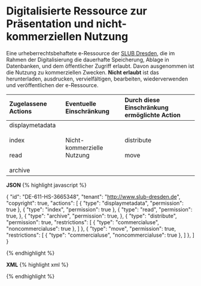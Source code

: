 # Digitalisierte Ressource zur Präsentation und nicht-kommerziellen Nutzung

Eine urheberrechtsbehaftete e-Ressource der [SLUB Dresden](https://www.slub-dresden.de), die im Rahmen der Digitalisierung die dauerhafte Speicherung, Ablage in Datenbanken, und dem öffentlicher Zugriff erlaubt. Davon ausgenommen ist die Nutzung zu kommerziellen Zwecken. **Nicht erlaubt** ist das herunterladen, ausdrucken, vervielfältigen, bearbeiten, wiederverwenden und veröffentlichen der e-Ressource.

| Zugelassene Actions | Eventuelle Einschränkung | Durch diese Einschränkung ermöglichte Action |
| :------- | :--------- | :--------- |
| displaymetadata<br/><br/>index<br/><br/>read<br/><br/>archive | Nicht-kommerzielle Nutzung | distribute<br/><br/>move |


**JSON**
{% highlight javascript %}

{
  "id": "DE-611-HS-3665348",
  "tenant": "http://www.slub-dresden.de",
  "copyright": true,
  "actions": [
    {
      "type": "displaymetadata",
      "permission": true
    },
    {
      "type": "index",
      "permission": true
    },
    {
      "type": "read",
      "permission": true,
    },
    {
      "type": "archive",
      "permission": true,
    },
    {
      "type": "distribute",
      "permission": true,
      "restrictions": [
        {
          "type": "commercialuse",
          "noncommercialuse": true
        },
      ]
    },
    {
      "type": "move",
      "permission": true,
      "restrictions": [
        {
          "type": "commercialuse",
          "noncommercialuse": true
        },
      ]
    },
  ]
}

{% endhighlight %}

**XML**
{% highlight xml %}
<?xml version="1.0" ?>
<libRML version="0.3">
    <item id="DE-611-HS-3665348" tenant="http://www.slub-dresden.de" copyright="true">
        <action type="displaymetadata" permission="true"/>
        <action type="index" permission="true"/>
        <action type="read" permission="true"/>
        <action type="archive" permission="true"/>        
        <action type="distribute" permission="true">
            <restriction type="commercialuse" noncommercialuse="true"/>
        </action>
        <action type="move" permission="true">
            <restriction type="commercialuse" noncommercialuse="true"/>
        </action>
    </item>
</libRML>

{% endhighlight %}
